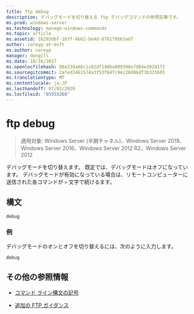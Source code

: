 ```yaml
---
title: ftp debug
description: デバッグモードを切り替える ftp デバッグコマンドの参照記事です。
ms.prod: windows-server
ms.technology: manage-windows-commands
ms.topic: article
ms.assetid: 16293dbf-1b7f-4b62-be4d-876179563ad7
author: coreyp-at-msft
ms.author: coreyp
manager: dongill
ms.date: 10/16/2017
ms.openlocfilehash: 88e23da66c1c02df140ba809396efd64e39281f2
ms.sourcegitcommit: 2afed2461574a3f53f84fc9ec28d86df3b335685
ms.translationtype: MT
ms.contentlocale: ja-JP
ms.lasthandoff: 07/02/2020
ms.locfileid: "85933268"
---
```

# <a name="ftp-debug"></a>ftp debug

> 適用対象: Windows Server (半期チャネル)、Windows Server 2019、Windows Server 2016、Windows Server 2012 R2、Windows Server 2012

デバッグモードを切り替えます。 既定では、デバッグモードはオフになっています。 デバッグモードが有効になっている場合は、リモートコンピューターに送信された各コマンドが `>` 文字で続けるます。

## <a name="syntax"></a>構文

```
debug
```

### <a name="examples"></a>例

デバッグモードのオンとオフを切り替えるには、次のように入力します。

```
debug
```

## <a name="additional-references"></a>その他の参照情報

- [コマンド ライン構文の記号](command-line-syntax-key.md)

- [追加の FTP ガイダンス](https://docs.microsoft.com/previous-versions/orphan-topics/ws.10/cc756013(v=ws.10))
